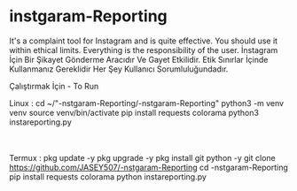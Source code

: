 # instgaram-Reporting
It's a complaint tool for Instagram and is quite effective. You should use it within ethical limits. Everything is the responsibility of the user.                              İnstagram İçin Bir Şikayet Gönderme Aracıdır Ve Gayet Etkilidir. Etik Sınırlar İçinde Kullanmanız Gereklidir Her Şey Kullanıcı Sorumluluğundadır. 




Çalıştırmak İçin - To Run



Linux : cd ~/"-nstgaram-Reporting/-nstgaram-Reporting"
python3 -m venv venv
source venv/bin/activate
pip install requests colorama
python3 instareporting.py


ㅤㅤㅤㅤㅤㅤ
ㅤㅤㅤㅤㅤㅤ
ㅤㅤㅤㅤㅤㅤ
ㅤㅤㅤㅤㅤㅤ

Termux : pkg update -y
pkg upgrade -y
pkg install git python -y
git clone https://github.com/JASEY507/-nstgaram-Reporting
cd -nstgaram-Reporting
pip install requests colorama
python instareporting.py







